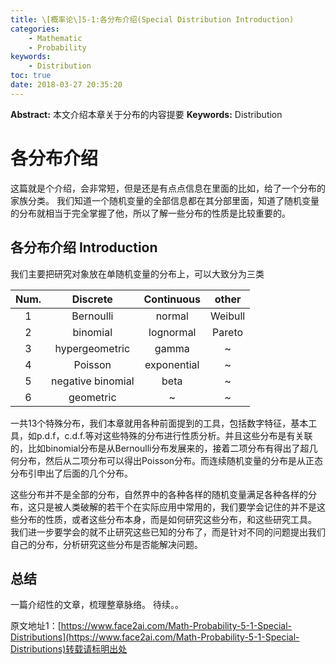 ```yaml
---
title: \[概率论\]5-1:各分布介绍(Special Distribution Introduction)
categories:
    - Mathematic
    - Probability
keywords:
    - Distribution
toc: true
date: 2018-03-27 20:35:20
---
```


**Abstract:** 本文介绍本章关于分布的内容提要
**Keywords:** Distribution

<!--more-->

# 各分布介绍
这篇就是个介绍，会非常短，但是还是有点点信息在里面的比如，给了一个分布的家族分类。
我们知道一个随机变量的全部信息都在其分部里面，知道了随机变量的分布就相当于完全掌握了他，所以了解一些分布的性质是比较重要的。
## 各分布介绍 Introduction
我们主要把研究对象放在单随机变量的分布上，可以大致分为三类


| Num. |     Discrete      | Continuous  |  other  |
|:----:|:-----------------:|:-----------:|:-------:|
|  1   |     Bernoulli     |   normal    | Weibull |
|  2   |     binomial      |  lognormal  | Pareto  |
|  3   |  hypergeometric   |    gamma    |    ~    |
|  4   |     Poisson      | exponential |    ~    |
|  5   | negative binomial |    beta     |    ~    |
|  6   |     geometric     |      ~      |    ~    |


一共13个特殊分布，我们本章就用各种前面提到的工具，包括数字特征，基本工具，如p.d.f，c.d.f.等对这些特殊的分布进行性质分析。并且这些分布是有关联的，比如binomial分布是从Bernoulli分布发展来的，接着二项分布有得出了超几何分布，然后从二项分布可以得出Poisson分布。而连续随机变量的分布是从正态分布引申出了后面的几个分布。

这些分布并不是全部的分布，自然界中的各种各样的随机变量满足各种各样的分布，这只是被人类破解的若干个在实际应用中常用的，我们要学会记住的并不是这些分布的性质，或者这些分布本身，而是如何研究这些分布，和这些研究工具。
我们进一步要学会的就不止研究这些已知的分布了，而是针对不同的问题提出我们自己的分布，分析研究这些分布是否能解决问题。

## 总结
一篇介绍性的文章，梳理整章脉络。
待续。。





原文地址1：[https://www.face2ai.com/Math-Probability-5-1-Special-Distributions](https://www.face2ai.com/Math-Probability-5-1-Special-Distributions)转载请标明出处
